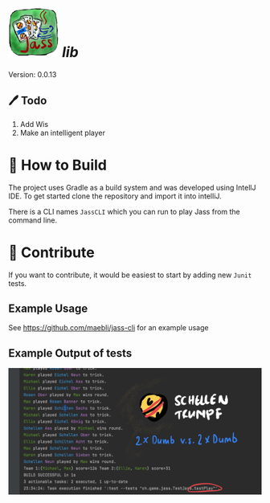 
#  <img src="./jass.png"  width="100" height="100" />  *lib*

Version: 0.0.13

## 🖊️ Todo

1. Add Wis
2. Make an intelligent player

# 🔨 How to Build

The project uses Gradle as a build system and was developed using IntellJ IDE.
To get started clone the repository and import it into intelliJ. 

There is a CLI names `JassCLI` which you can run to play Jass from the
command line. 

# 🙋 Contribute

If you want to contribute, it would be easiest to start by adding new `Junit` tests. 

## Example Usage 

See https://github.com/maebli/jass-cli for an example usage

## Example Output of tests

![](jassgame.png)